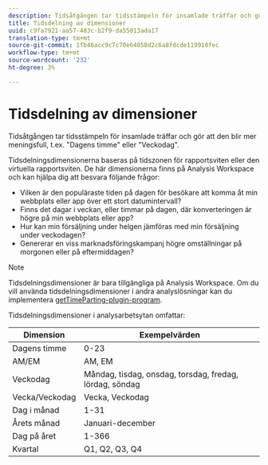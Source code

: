 ```yaml
---
description: Tidsåtgången tar tidsstämpeln för insamlade träffar och gör att den blir mer meningsfull, t.ex. "Dagens timme" eller "Veckodag".
title: Tidsdelning av dimensioner
uuid: c9fa7921-aa57-483c-b2f9-da55013ada17
translation-type: tm+mt
source-git-commit: 1fb46acc9c7c70e64058d2c6a8fdcde119910fec
workflow-type: tm+mt
source-wordcount: '232'
ht-degree: 3%

---
```



# Tidsdelning av dimensioner

Tidsåtgången tar tidsstämpeln för insamlade träffar och gör att den blir mer meningsfull, t.ex. &quot;Dagens timme&quot; eller &quot;Veckodag&quot;.

Tidsdelningsdimensionerna baseras på tidszonen för rapportsviten eller den virtuella rapportsviten. De här dimensionerna finns på Analysis Workspace och kan hjälpa dig att besvara följande frågor:

* Vilken är den populäraste tiden på dagen för besökare att komma åt min webbplats eller app över ett stort datumintervall?
* Finns det dagar i veckan, eller timmar på dagen, där konverteringen är högre på min webbplats eller app?
* Hur kan min försäljning under helgen jämföras med min försäljning under veckodagen?
* Genererar en viss marknadsföringskampanj högre omställningar på morgonen eller på eftermiddagen?

>[!NOTE]
>
>Tidsdelningsdimensioner är bara tillgängliga på Analysis Workspace. Om du vill använda tidsdelningsdimensioner i andra analyslösningar kan du implementera [getTimeParting-plugin-program](https://docs.adobe.com/content/help/en/analytics/implementation/vars/plugins/gettimeparting.html).

Tidsdelningsdimensioner i analysarbetsytan omfattar:

| Dimension | Exempelvärden |
|--- |--- |
| Dagens timme | 0-23 |
| AM/EM | AM, EM |
| Veckodag | Måndag, tisdag, onsdag, torsdag, fredag, lördag, söndag |
| Vecka/Veckodag | Vecka, Veckodag |
| Dag i månad | 1-31 |
| Årets månad | Januari-december |
| Dag på året | 1-366 |
| Kvartal | Q1, Q2, Q3, Q4 |
